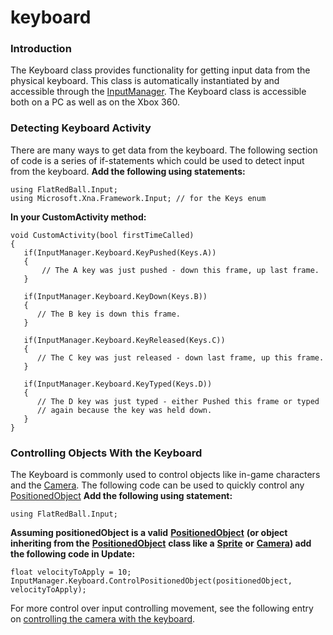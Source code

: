 # keyboard

### Introduction

The Keyboard class provides functionality for getting input data from the physical keyboard. This class is automatically instantiated by and accessible through the [InputManager](../../../../../frb/docs/index.php). The Keyboard class is accessible both on a PC as well as on the Xbox 360.

### Detecting Keyboard Activity

There are many ways to get data from the keyboard. The following section of code is a series of if-statements which could be used to detect input from the keyboard. **Add the following using statements:**

```
using FlatRedBall.Input;
using Microsoft.Xna.Framework.Input; // for the Keys enum
```

**In your CustomActivity method:**

```lang:c#
void CustomActivity(bool firstTimeCalled)
{
   if(InputManager.Keyboard.KeyPushed(Keys.A))
   {
       // The A key was just pushed - down this frame, up last frame.
   }

   if(InputManager.Keyboard.KeyDown(Keys.B))
   {
      // The B key is down this frame.
   }

   if(InputManager.Keyboard.KeyReleased(Keys.C))
   {
      // The C key was just released - down last frame, up this frame.
   }

   if(InputManager.Keyboard.KeyTyped(Keys.D))
   {
      // The D key was just typed - either Pushed this frame or typed
      // again because the key was held down.
   }
}
```

### Controlling Objects With the Keyboard

The Keyboard is commonly used to control objects like in-game characters and the [Camera](../../../../../frb/docs/index.php). The following code can be used to quickly control any [PositionedObject](../../../../../frb/docs/index.php) **Add the following using statement:**

```
using FlatRedBall.Input;
```

**Assuming positionedObject is a valid** [**PositionedObject**](../../../../../frb/docs/index.php) **(or object inheriting from the** [**PositionedObject**](../../../../../frb/docs/index.php) **class like a** [**Sprite**](../../../../../frb/docs/index.php) **or** [**Camera**](../../../../../frb/docs/index.php)**) add the following code in Update:**

```
float velocityToApply = 10;
InputManager.Keyboard.ControlPositionedObject(positionedObject, velocityToApply);
```

For more control over input controlling movement, see the following entry on [controlling the camera with the keyboard](../../../../../frb/docs/index.php#Controlling_the_Camera).

###

###

